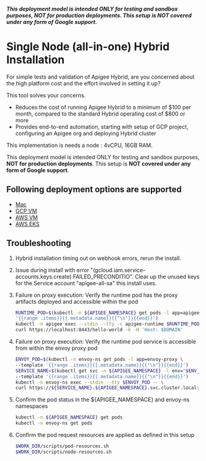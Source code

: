 ***This deployment model is intended ONLY for testing and sandbox purposes, **NOT for production deployments**. This setup is **NOT covered under any form of Google support**.***

# Single Node (all-in-one) Hybrid Installation

For simple tests and validation of Apigee Hybrid, are you concerned about the high platform cost and the effort involved in setting it up?

This tool solves your concerns. 

* Reduces the cost of running Apigee Hybrid to a minimum of $100 per month, compared to the standard Hybrid operating cost of $800 or more
* Provides end-to-end automation, starting with setup of GCP project, configuring an Apigee org and deploying Hybrid cluster

This implementation is needs a node : 4vCPU, 16GB RAM.

This deployment model is intended ONLY for testing and sandbox purposes, **NOT for production deployments**. This setup is **NOT covered under any form of Google support**.

## Following deployment options are supported

- [Mac](./README-Mac-Install.md)
- [GCP VM](./README-VM-Install.md)
- [AWS VM](./README-VM-Install.md) 
- [AWS EKS](./README-EKS-Install.md) 

## Troubleshooting

1. Hybrid installation timing out on webhook errors, rerun the install.

1. Issue during install with error "(gcloud.iam.service-accounts.keys.create) FAILED_PRECONDITIO". Clear up the unused keys for the Service account "apigee-all-sa" this install uses.

1. Failure on proxy execution: Verify the runtime pod has the proxy artifacts deployed and accessible within the pod
    ```bash
    RUNTIME_POD=$(kubectl -n ${APIGEE_NAMESPACE} get pods -l app=apigee-runtime --template \
    '{{range .items}}{{.metadata.name}}{{"\n"}}{{end}}')
    kubectl -n apigee exec --stdin --tty -c apigee-runtime $RUNTIME_POD -- \
    curl https://localhost:8443/hello-world -k -H 'Host: $DOMAIN'
    ```
    
1. Failure on proxy execution: Verify the runtime pod service is accessible from within the envoy proxy pod
    ```bash
    ENVOY_POD=$(kubectl -n envoy-ns get pods -l app=envoy-proxy \
    --template '{{range .items}}{{.metadata.name}}{{"\n"}}{{end}}')
    SERVICE_NAME=$(kubectl get svc -n ${APIGEE_NAMESPACE} -l env="$ENV_NAME",app=apigee-runtime \
    --template '{{range .items}}{{.metadata.name}}{{"\n"}}{{end}}')
    kubectl -n envoy-ns exec --stdin --tty $ENVOY_POD -- \
    curl https://${SERVICE_NAME}.${APIGEE_NAMESPACE}.svc.cluster.local:8443/hello-world -k -H 'Host: $DOMAIN'
    ```
    
1. Confirm the pod status in the ${APIGEE_NAMESPACE} and envoy-ns namespaces
    ```bash
    kubectl -n ${APIGEE_NAMESPACE} get pods
    kubectl -n envoy-ns get pods
    ```

1. Confirm the pod request resources are applied as defined in this setup
    ```bash
    $WORK_DIR/scripts/pod-resources.sh
    $WORK_DIR/scripts/node-resources.sh
    ```
